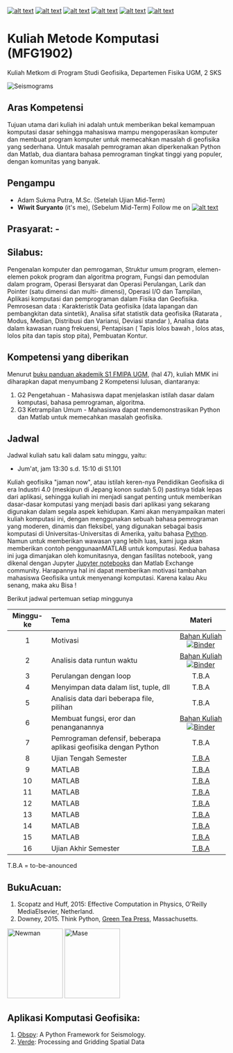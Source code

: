 [![alt text][1.1]][1]
[![alt text][2.1]][2]
[![alt text][3.1]][3]
[![alt text][4.1]][4]
[![alt text][5.1]][5]
[![alt text][6.1]][6]

[1.1]: http://i.imgur.com/tXSoThF.png (twitter icon with padding)
[2.1]: http://i.imgur.com/P3YfQoD.png (facebook icon with padding)
[3.1]: http://i.imgur.com/yCsTjba.png (google plus icon with padding)
[4.1]: http://i.imgur.com/YckIOms.png (tumblr icon with padding)
[5.1]: http://i.imgur.com/1AGmwO3.png (dribbble icon with padding)
[6.1]: http://i.imgur.com/0o48UoR.png (github icon with padding)

# Kuliah Metode Komputasi (MFG1902)
Kuliah Metkom di Program Studi Geofisika, Departemen Fisika UGM, 2 SKS

![Seismograms](https://www.researchgate.net/profile/Heiner_Igel/publication/284186510/figure/fig5/AS:297878586183684@1448031197272/Examples-of-3D-grids-a-Stair-step-representation-of-a-complex-free-surface-with-fi.png)
## Aras Kompetensi
Tujuan utama dari kuliah ini adalah untuk memberikan bekal kemampuan komputasi dasar sehingga mahasiswa mampu mengoperasikan komputer dan membuat program komputer untuk memecahkan masalah di geofisika yang sederhana. Untuk masalah pemrograman akan diperkenalkan Python dan Matlab, dua diantara bahasa pemrograman tingkat tinggi yang populer, dengan komunitas yang banyak. 

## Pengampu
- Adam Sukma Putra, M.Sc. (Setelah Ujian Mid-Term)
- **Wiwit Suryanto** (it's me), (Sebelum Mid-Term)
Follow me on [![alt text][1.1]][1]

## Prasyarat: -
## **Silabus**: 
Pengenalan komputer dan pemrogaman, Struktur umum program, elemen-elemen pokok program dan algoritma program, Fungsi dan pemodulan dalam program, Operasi Bersyarat dan Operasi Perulangan, Larik dan Pointer (satu dimensi dan multi- dimensi), Operasi I/O dan Tampilan, Aplikasi komputasi dan pemprograman dalam Fisika dan Geofisika. Pemrosesan data : Karakteristik Data geofisika (data lapangan dan pembangkitan data sintetik), Analisa sifat statistik data geofisika (Ratarata , Modus, Median, Distribusi dan Variansi, Deviasi standar ), Analisa data dalam kawasan ruang frekuensi, Pentapisan ( Tapis lolos bawah , lolos atas, lolos pita dan tapis stop pita), Pembuatan Kontur.

## Kompetensi yang diberikan

Menurut [buku panduan akademik S1 FMIPA UGM](http://mipa.ugm.ac.id/file/kurikulum-s1-s2-dan-s3/), (hal 47), kuliah MMK ini diharapkan dapat menyumbang 2 Kompetensi lulusan, diantaranya:
1. G2 Pengetahuan - Mahasiswa dapat menjelaskan istilah dasar dalam komputasi, bahasa pemrograman, algoritma.
2. G3 Ketrampilan Umum - Mahasiswa dapat mendemonstrasikan Python dan Matlab untuk memecahkan masalah geofisika. 


## Jadwal

Jadwal kuliah satu kali dalam satu minggu, yaitu:
- Jum'at, jam 13:30 s.d. 15:10 di S1.101

Kuliah geofisika "jaman now", atau istilah keren-nya Pendidikan Geofisika di era Industri 4.0 (meskipun di Jepang konon sudah 5.0) pastinya tidak lepas dari aplikasi, sehingga kuliah ini menjadi sangat penting untuk memberikan dasar-dasar komputasi yang menjadi basis dari aplikasi yang sekarang digunakan dalam segala aspek kehidupan. Kami akan menyampaikan materi kuliah komputasi ini, dengan menggunakan sebuah bahasa pemrograman yang moderen, dinamis dan fleksibel, yang digunakan sebagai basis komputasi di Universitas-Universitas di Amerika, yaitu bahasa [Python](http://python.org). Namun untuk memberikan wawasan yang lebih luas, kami juga akan memberikan contoh penggunaanMATLAB untuk komputasi. Kedua bahasa ini juga dimanjakan oleh komunitasnya, dengan fasilitas notebook, yang dikenal dengan Jupyter [Jupyter notebooks](http://jupyter.org/) dan Matlab Exchange community. Harapannya hal ini dapat memberikan motivasi tambahan mahasiswa Geofisika untuk menyenangi komputasi. Karena kalau Aku senang, maka aku Bisa ! 

Berikut jadwal pertemuan setiap minggunya

| Minggu-ke | Tema                                 | Materi |
|:------:|:-------------------------------------|:-------:|
| 1     | Motivasi | [Bahan Kuliah](https://nbviewer.jupyter.org/github/maswiet/Kuliah_Metode_Komputasi/blob/master/Metkom_Motivate.ipynb) [![Binder](https://mybinder.org/badge_logo.svg)](https://mybinder.org/v2/gh/maswiet/Kuliah_Metode_Komputasi/master?filepath=Metkom_Motivate.ipynb) |
| 2     | Analisis data runtun waktu | [Bahan Kuliah](https://nbviewer.jupyter.org/github/maswiet/Kuliah_Metode_Komputasi/blob/master/StringLoopFunc.ipynb) [![Binder](https://mybinder.org/badge_logo.svg)](https://mybinder.org/v2/gh/maswiet/Kuliah_Metode_Komputasi/master?filepath=StringLoopFunc.ipynb)|
| 3    | Perulangan dengan loop | T.B.A |
| 4     | Menyimpan data dalam list, tuple, dll | T.B.A |
| 5     | Analisis data dari beberapa file, pilihan | T.B.A |
| 6     | Membuat fungsi, eror dan penanganannya |  [Bahan Kuliah](https://nbviewer.jupyter.org/github/maswiet/Kuliah_Metode_Komputasi/blob/master/Function_.ipynb) [![Binder](https://mybinder.org/badge_logo.svg)](https://mybinder.org/v2/gh/maswiet/Kuliah_Metode_Komputasi/master?filepath=Function_.ipynb) |
| 7     | Pemrograman defensif, beberapa aplikasi geofisika dengan Python |  T.B.A |
| 8     | Ujian Tengah Semester | [T.B.A](#) |
| 9     | MATLAB| [T.B.A](#) |
| 10     | MATLAB | [T.B.A](#) |
| 11     | MATLAB | [T.B.A](#) |
| 12     | MATLAB | [T.B.A](#) |
| 13     | MATLAB | [T.B.A](#) |
| 14     | MATLAB | [T.B.A](#) |
| 15     | MATLAB | [T.B.A](#) |
| 16     | Ujian Akhir Semester | [T.B.A](#) |

T.B.A = to-be-anounced 


## BukuAcuan:
1. Scopatz and Huff, 2015: Effective Computation in Physics, O'Reilly MediaElsevier, Netherland.
2. Downey, 2015. Think Python, [Green Tea Press](http://greenteapress.com/thinkpython/thinkpython.pdf), Massachusetts.


<img src="https://covers.oreillystatic.com/images/0636920033424/lrg.jpg" width=128px height=161px alt='Newman'> <img src="https://images-na.ssl-images-amazon.com/images/I/51CxdWNJ%2BOL._SX379_BO1,204,203,200_.jpg" width=128px height=161px alt='Mase'>

## Aplikasi Komputasi Geofisika:
1. [Obspy](https://github.com/obspy/obspy/wiki): A Python Framework for Seismology.
2. [Verde](http://www.fatiando.org/verde/latest/): Processing and Gridding Spatial Data


 [1]: http://www.twitter.com/maswiet
 [2]: http://www.facebook.com/mas.wiet.52
 [3]: https://plus.google.com/#
 [4]: http://#
 [5]: http://dribbble.com/#
 [6]: http://www.github.com/maswiet
